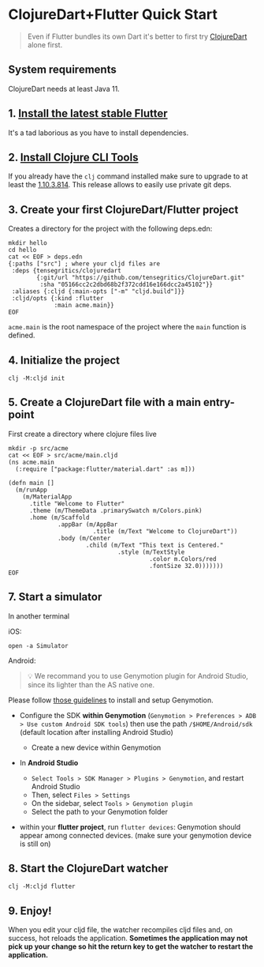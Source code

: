 # ClojureDart+Flutter Quick Start

> Even if Flutter bundles its own Dart it's better to first try [ClojureDart](quick-start.md) alone first.

## System requirements

ClojureDart needs at least Java 11.

## 1. [Install the latest stable Flutter](https://flutter.dev/docs/get-started/install)

It's a tad laborious as you have to install dependencies.

## 2. [Install Clojure CLI Tools](https://clojure.org/guides/getting_started#_clojure_installer_and_cli_tools)

If you already have the `clj` command installed make sure to upgrade to at least the [1.10.3.814](https://clojure.org/releases/tools#v1.10.3.814). This release allows to easily use private git deps.

## 3. Create your first ClojureDart/Flutter project

Creates a directory for the project with the following deps.edn:

``` shell
mkdir hello
cd hello
cat << EOF > deps.edn
{:paths ["src"] ; where your cljd files are
 :deps {tensegritics/clojuredart
        {:git/url "https://github.com/tensegritics/ClojureDart.git"
         :sha "05166cc2c2dbd68b2f372cdd16e166dcc2a45102"}}
 :aliases {:cljd {:main-opts ["-m" "cljd.build"]}}
 :cljd/opts {:kind :flutter
             :main acme.main}}
EOF
```

`acme.main` is the root namespace of the project where the `main` function is defined.

## 4. Initialize the project

``` shell
clj -M:cljd init
```

## 5. Create a ClojureDart file with a main entry-point

First create a directory where clojure files live

``` shell
mkdir -p src/acme
cat << EOF > src/acme/main.cljd
(ns acme.main
  (:require ["package:flutter/material.dart" :as m]))

(defn main []
  (m/runApp
    (m/MaterialApp
      .title "Welcome to Flutter"
      .theme (m/ThemeData .primarySwatch m/Colors.pink)
      .home (m/Scaffold
              .appBar (m/AppBar
                        .title (m/Text "Welcome to ClojureDart"))
              .body (m/Center
                      .child (m/Text "This text is Centered."
                               .style (m/TextStyle
                                        .color m.Colors/red
                                        .fontSize 32.0)))))))
EOF
```
## 7. Start a simulator

In another terminal

iOS:
``` shell
open -a Simulator
```

Android:

> :bulb: We recommand you to use Genymotion plugin for Android Studio, since its lighter than the AS native one.

Please follow [those guidelines](https://docs.genymotion.com/desktop/Get_started/Requirements/) to install and setup Genymotion.


* Configure the SDK **within Genymotion** (`Genymotion > Preferences > ADB > Use custom Android SDK tools`) then use the path `/$HOME/Android/sdk` (default location after installing Android Studio)

    * Create a new device within Genymotion

* In **Android Studio**

    * `Select Tools > SDK Manager > Plugins > Genymotion`, and restart Android Studio
    * Then, select `Files > Settings`
    * On the sidebar, select `Tools > Genymotion plugin`
    * Select the path to your Genymotion folder

* within your **flutter project**, run `flutter devices`: Genymotion should appear among connected devices. (make sure your genymotion device is still on)

## 8. Start the ClojureDart watcher

``` shell
clj -M:cljd flutter
```

## 9. Enjoy!

 When you edit your cljd file, the watcher recompiles cljd files and, on success, hot reloads the application. **Sometimes the application may not pick up your change so hit the return key to get the watcher to restart the application.**
